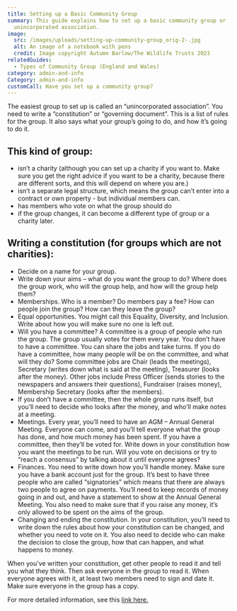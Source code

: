 ```yaml
---
title: Setting up a Basic Community Group
summary: This guide explains how to set up a basic community group or
  unincorporated association.
image:
  src: /images/uploads/setting-up-community-group_orig-2-.jpg
  alt: An image of a notebook with pens
  credit: Image copyright Autumn Barlow/The Wildlife Trusts 2023
relatedGuides:
  - Types of Community Group (England and Wales)
category: admin-and-info
Category: admin-and-info
customCall: Have you set up a community group?
---
```

The easiest group to set up is called an “unincorporated association”. You need to write a “constitution” or “governing document”. This is a list of rules for the group. It also says what your group’s going to do, and how it’s going to do it.

## This kind of group:

* isn’t a charity (although you can set up a charity if you want to. Make sure you get the right advice if you want to be a charity, because there are different sorts, and this will depend on where you are.)
* isn’t a separate legal structure, which means the group can’t enter into a contract or own property - but individual members can.
* has members who vote on what the group should do
* if the group changes, it can become a different type of group or a charity later.

## Writing a constitution (for groups which are not charities):

* Decide on a name for your group.
* Write down your aims – what do you want the group to do? Where does the group work, who will the group help, and how will the group help them?
* Memberships. Who is a member? Do members pay a fee? How can people join the group? How can they leave the group?
* Equal opportunities. You might call this Equality, Diversity, and Inclusion. Write about how you will make sure no one is left out.
* Will you have a committee? A committee is a group of people who run the group. The group usually votes for them every year. You don’t have to have a committee. You can share the jobs and take turns. If you do have a committee, how many people will be on the committee, and what will they do? Some committee jobs are Chair (leads the meetings), Secretary (writes down what is said at the meeting), Treasurer (looks after the money). Other jobs include Press Officer (sends stories to the newspapers and answers their questions), Fundraiser (raises money), Membership Secretary (looks after the members).
* If you don’t have a committee, then the whole group runs itself, but you’ll need to decide who looks after the money, and who’ll make notes at a meeting.
* Meetings. Every year, you’ll need to have an AGM – Annual General Meeting. Everyone can come, and you’ll tell everyone what the group has done, and how much money has been spent. If you have a committee, then they’ll be voted for. Write down in your constitution how you want the meetings to be run. Will you vote on decisions or try to “reach a consensus” by talking about it until everyone agrees?
* Finances. You need to write down how you’ll handle money. Make sure you have a bank account just for the group. It’s best to have three people who are called “signatories” which means that there are always two people to agree on payments. You’ll need to keep records of money going in and out, and have a statement to show at the Annual General Meeting. You also need to make sure that if you raise any money, it’s only allowed to be spent on the aims of the group.
* Changing and ending the constitution. In your constitution, you’ll need to write down the rules about how your constitution can be changed, and whether you need to vote on it. You also need to decide who can make the decision to close the group, how that can happen, and what happens to money.

When you’ve written your constitution, get other people to read it and tell you what they think. Then ask everyone in the group to read it. When everyone agrees with it, at least two members need to sign and date it. Make sure everyone in the group has a copy.

For more detailed information, see this [link here.](https://www.resourcecentre.org.uk/information/constitutions/ "Resource Centre")
